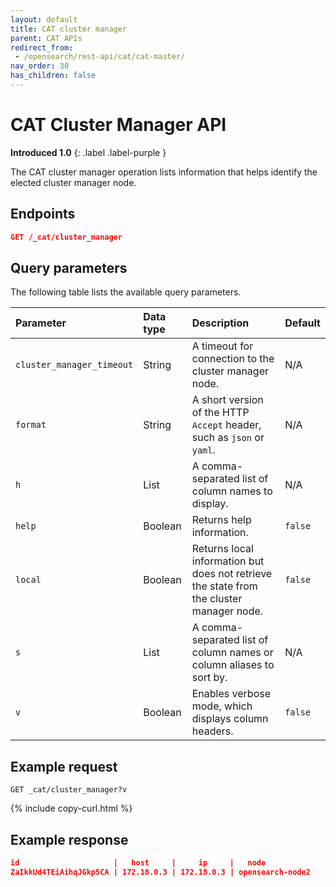 ```yaml
---
layout: default
title: CAT cluster manager
parent: CAT APIs
redirect_from:
 - /opensearch/rest-api/cat/cat-master/
nav_order: 30
has_children: false
---
```


# CAT Cluster Manager API
**Introduced 1.0**
{: .label .label-purple }

The CAT cluster manager operation lists information that helps identify the elected cluster manager node.


<!-- spec_insert_start
api: cat.cluster_manager
component: endpoints
-->
## Endpoints
```json
GET /_cat/cluster_manager
```
<!-- spec_insert_end -->


<!-- spec_insert_start
api: cat.cluster_manager
component: query_parameters
columns: Parameter, Data type, Description, Default
include_deprecated: false
-->
## Query parameters

The following table lists the available query parameters.

| Parameter | Data type | Description | Default |
| :--- | :--- | :--- | :--- |
| `cluster_manager_timeout` | String | A timeout for connection to the cluster manager node. | N/A |
| `format` | String | A short version of the HTTP `Accept` header, such as `json` or `yaml`. | N/A |
| `h` | List | A comma-separated list of column names to display. | N/A |
| `help` | Boolean | Returns help information. | `false` |
| `local` | Boolean | Returns local information but does not retrieve the state from the cluster manager node. | `false` |
| `s` | List | A comma-separated list of column names or column aliases to sort by. | N/A |
| `v` | Boolean | Enables verbose mode, which displays column headers. | `false` |

<!-- spec_insert_end -->


## Example request

```
GET _cat/cluster_manager?v
```
{% include copy-curl.html %}

## Example response

```json
id                     |   host     |     ip     |   node
ZaIkkUd4TEiAihqJGkp5CA | 172.18.0.3 | 172.18.0.3 | opensearch-node2
```